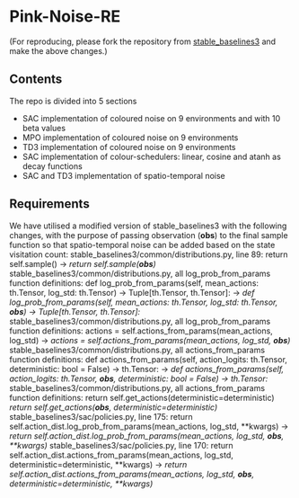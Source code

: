 # Pink-Noise-RE

(For reproducing, please fork the repository from [stable_baselines3](https://github.com/DLR-RM/stable-baselines3) and make the above changes.)

## Contents
The repo is divided into 5 sections 
- SAC implementation of coloured noise on 9 environments and with 10 beta values
- MPO implementation of coloured noise on 9 environments
- TD3 implementation of coloured noise on 9 environments
- SAC implementation of colour-schedulers: linear, cosine and atanh as decay functions 
- SAC and TD3 implementation of spatio-temporal noise

## Requirements
We have utilised a modified version of stable_baselines3 with the following changes, with the purpose of passing observation (**obs**) to the final sample function so that spatio-temporal noise can be added based on the state visitation count: 
stable_baselines3/common/distributions.py, line 89: 
        return self.sample() -> _return self.sample(**obs**)_
stable_baselines3/common/distributions.py, all log_prob_from_params function definitions:
        def log_prob_from_params(self, mean_actions: th.Tensor, log_std: th.Tensor) -> Tuple[th.Tensor, th.Tensor]: ->
        _def log_prob_from_params(self, mean_actions: th.Tensor, log_std: th.Tensor, **obs**) -> Tuple[th.Tensor, th.Tensor]:_
stable_baselines3/common/distributions.py, all log_prob_from_params function definitions:
        actions = self.actions_from_params(mean_actions, log_std) ->
        _actions = self.actions_from_params(mean_actions, log_std, **obs**)_
stable_baselines3/common/distributions.py, all actions_from_params function definitions:
        def actions_from_params(self, action_logits: th.Tensor, deterministic: bool = False) -> th.Tensor: ->
        _def actions_from_params(self, action_logits: th.Tensor, **obs**, deterministic: bool = False) -> th.Tensor:_
stable_baselines3/common/distributions.py, all actions_from_params function definitions:
        return self.get_actions(deterministic=deterministic)
        _return self.get_actions(**obs**, deterministic=deterministic)_
stable_baselines3/sac/policies.py, line 175: 
        return self.action_dist.log_prob_from_params(mean_actions, log_std, **kwargs) ->
        _return self.action_dist.log_prob_from_params(mean_actions, log_std, **obs**, **kwargs)_
stable_baselines3/sac/policies.py, line 170:
        return self.action_dist.actions_from_params(mean_actions, log_std, deterministic=deterministic, **kwargs) ->
        _return self.action_dist.actions_from_params(mean_actions, log_std, **obs**, deterministic=deterministic, **kwargs)_


